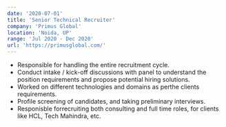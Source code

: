 ```yaml
---
date: '2020-07-01'
title: 'Senior Technical Recruiter'
company: 'Primus Global'
location: 'Noida, UP'
range: 'Jul 2020 - Dec 2020'
url: 'https://primusglobal.com/'
---
```


- Responsible for handling the entire recruitment cycle.
- Conduct intake / kick-off discussions with panel to understand the position requirements and propose potential hiring solutions.
- Worked on different technologies and domains as perthe clients requirements.
- Profile screening of candidates, and taking preliminary interviews.
- Responisble forrecruiting both consulting and full time roles, for clients like HCL, Tech Mahindra, etc.
